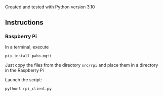 # 

Created and tested with Python version 3.10

## Instructions

### Raspberry Pi
In a terminal, execute
```
pip install paho-mqtt
```

Just copy the files from the directory `src/rpi` and place them in a directory in the Raspberry Pi

Launch the script:
```
python3 rpi_client.py
```

